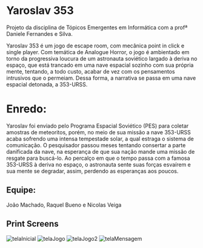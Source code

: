 # Yaroslav 353

Projeto da disciplina de Tópicos Emergentes em Informática com a profª Daniele Fernandes e Silva.

Yaroslav 353 é um jogo de escape room, com mecânica point in click e single player. Com temática de Analogue Horror, o jogo é ambientado em torno da progressiva loucura de um astronauta soviético largado à deriva no espaço, que está trancado em uma nave espacial sozinho com sua própria mente, tentando, a todo custo, acabar de vez com os pensamentos intrusivos que o permeiam. Dessa forma, a narrativa se passa em uma nave espacial detonada, a 353-URSS. 

# Enredo: 
Yaroslav foi enviado pelo Programa Espacial Soviético (PES) para coletar amostras de meteoritos, porém, no meio de sua missão a nave 353-URSS acaba sofrendo uma intensa tempestade solar, a qual estraga o sistema de comunicação. O pesquisador passou meses tentando consertar a parte danificada da nave, na esperança de que sua nação mande uma missão de resgate para buscá-lo. Ao percalço em que o tempo passa com a famosa 353-URSS à deriva no espaço, o astronauta sente suas forças esvaírem e sua mente se degradar, assim, perdendo as esperanças aos poucos.

## Equipe:
João Machado, Raquel Bueno e Nicolas Veiga



## Print Screens
![telaInicial](https://github.com/user-attachments/assets/c8519781-095f-4711-ac68-9deaa68aaff1)
![telaJogo](https://github.com/user-attachments/assets/7d2c4232-3425-4a41-9227-dea3864466d4)
![telaJogo2](https://github.com/user-attachments/assets/09d176e9-d14f-4fe1-ae98-1c4c2a89d8c7)
![telaMensagem](https://github.com/user-attachments/assets/87b9f522-de8d-4eef-baa5-d7b0cbc464f0)

